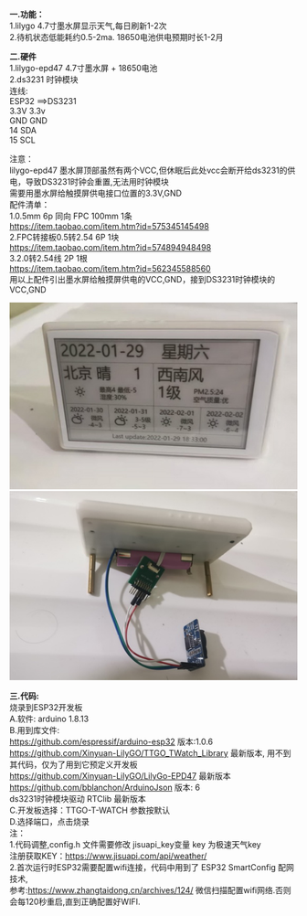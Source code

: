 <b>一.功能：</b> <br/>
1.lilygo 4.7寸墨水屏显示天气,每日刷新1-2次 <br/> 
2.待机状态低能耗约0.5-2ma. 18650电池供电预期时长1-2月 <br/>
   
<b>二.硬件</b>  <br/>
1.lilygo-epd47 4.7寸墨水屏 + 18650电池 <br/>
2.ds3231 时钟模块 <br/>
连线: <br/>
ESP32 ==>DS3231 <br/>
3.3V 3.3v <br/>
GND GND <br/>
14 SDA <br/>
15 SCL <br/>

注意： <br/>
lilygo-epd47 墨水屏顶部虽然有两个VCC,但休眠后此处vcc会断开给ds3231的供电，导致DS3231时钟会重置,无法用时钟模块 <br/>
需要用墨水屏给触摸屏供电接口位置的3.3V,GND <br/>
配件清单： <br/>
1.0.5mm 6p 同向 FPC 100mm 1条<br/>
   https://item.taobao.com/item.htm?id=575345145498 <br/>
2.FPC转接板0.5转2.54 6P 1块<br/>
   https://item.taobao.com/item.htm?id=574894948498 <br/>
3.2.0转2.54线 2P 1根<br/>
   https://item.taobao.com/item.htm?id=562345588560<br/>
用以上配件引出墨水屏给触摸屏供电的VCC,GND，接到DS3231时钟模块的VCC,GND <br/>

<img src= 'https://github.com/lixy123/lilygo_epd47_time_show_weather/blob/main/ink1.jpg?raw=true' /> <br/>
<img src= 'https://github.com/lixy123/lilygo_epd47_time_show_weather/blob/main/ink2.jpg?raw=true' /> <br/>

<b>三.代码:</b><br/>
烧录到ESP32开发板<br/>
A.软件: arduino 1.8.13<br/>
B.用到库文件:<br/>
https://github.com/espressif/arduino-esp32 版本:1.0.6<br/>
https://github.com/Xinyuan-LilyGO/TTGO_TWatch_Library 最新版本, 用不到其代码，仅为了用到它预定义开发板<br/>
https://github.com/Xinyuan-LilyGO/LilyGo-EPD47 最新版本<br/>
https://github.com/bblanchon/ArduinoJson 版本: 6<br/>
ds3231时钟模块驱动 RTClib 最新版本<br/>
C.开发板选择：TTGO-T-WATCH 参数按默认<br/>
D.选择端口，点击烧录<br/>
注：<br/>
1.代码调整,config.h 文件需要修改 jisuapi_key变量 key 为极速天气key <br/>
注册获取KEY：https://www.jisuapi.com/api/weather/<br/>
2.首次运行时ESP32需要配置wifi连接，代码中用到了 ESP32 SmartConfig 配网技术,<br/>
参考:https://www.zhangtaidong.cn/archives/124/ 微信扫描配置wifi网络.否则会每120秒重启,直到正确配置好WIFI.<br/>

